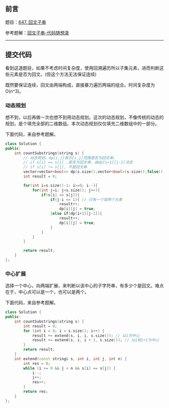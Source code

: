 ## 前言

题目：[647. 回文子串](https://leetcode-cn.com/problems/palindromic-substrings/)

参考题解：[回文子串-代码随想录](https://github.com/youngyangyang04/leetcode-master/blob/master/problems/0647.%E5%9B%9E%E6%96%87%E5%AD%90%E4%B8%B2.md)

---

## 提交代码

看到这道题目，如果不考虑时间复杂度，使用回溯遍历所以子集元素，进而判断这些元素是否为回文。(但这个方法无法保证连续)

既然要保证连续，回文由两端构成，直接暴力遍历两端的组合。时间复杂度为O(n^3)。

### 动态规划

想不到，以后再做一次也想不到用动态规划。这次的动态规划，不像传统的动态的规划，是个填充全部的二维数组。本次动态规划仅仅填充二维数组中的一部分。

下面代码，来自参考题解。

```c++
class Solution {
public:
    int countSubstrings(string s) {
        // 动态规划。dp[i,j]表示[i,j]范围是否为回文串。
        // if s[i] == s[j] ,是否为回文串，由dp[i+1][j-1]决定
        // if s[i] != s[j], 不是回文串
        vector<vector<bool>> dp(s.size(),vector<bool>(s.size(),false));
        int result = 0;

        for(int i=s.size()-1; i>=0; i--){
            for(int j=i; j<s.size(); j++){
                if(s[i] == s[j]){
                    if(j-i <= 1){ // 只有一个或两个元素
                        result++;
                        dp[i][j] = true;
                    }else if(dp[i+1][j-1]){
                        result++;
                        dp[i][j] = true;
                    }
                }
            }
        }

        return result;
    }
};
```

### 中心扩展

选择一个中心，向两端扩展，来判断以该中心的子字符串，有多少个是回文。难点在于，中心点可以是一个，也可以是两个。

下面代码，来自参考题解。

```c++
class Solution {
public:
    int countSubstrings(string s) {
        int result = 0;
        for (int i = 0; i < s.size(); i++) {
            result += extend(s, i, i, s.size()); // 以i为中心
            result += extend(s, i, i + 1, s.size()); // 以i和i+1为中心
        }
        return result;
    }
    int extend(const string& s, int i, int j, int n) {
        int res = 0;
        while (i >= 0 && j < n && s[i] == s[j]) {
            i--;
            j++;
            res++;
        }
        return res;
    }
};
```